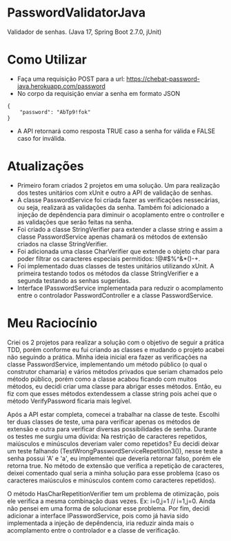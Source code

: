 # PasswordValidatorJava
Validador de senhas. (Java 17, Spring Boot 2.7.0, jUnit)

# Como Utilizar
- Faça uma requisição POST para a url: https://chebat-password-java.herokuapp.com/password
- No corpo da requisição enviar a senha em  formato JSON
```
{
    "password": "AbTp9!fok"
}
```
- A API retornará como resposta TRUE caso a senha for válida e FALSE caso for inválida.

# Atualizações
- Primeiro foram criados 2 projetos em uma solução. Um para realização dos testes unitários com xUnit e outro a API de validação de senhas. 
- A classe PasswordService foi criada fazer as verificações nessecárias, ou seja, realizará as validações da senha. Também foi adicionado a injeção de depêndencia para diminuir o acoplamento entre o controller e as validações que serão feitas na senha. 
- Foi criado a classe StringVerifier para extender a classe string e assim a classe PasswordService apenas chamará os métodos de extensão criados na classe StringVerifier.
- Foi adicionada uma classe CharVerifier que extende o objeto char para poder filtrar os caracteres especiais permitidos: !@#$%^&*()-+.
- Foi implementado duas classes de testes unitários utilizando xUnit. A primeira testando todos os métodos da classe StringVerifier e a segunda testando as senhas sugeridas. 
- Interface IPasswordService implementada para reduzir o acomplamento entre o controlador PasswordController e a classe PasswordService.

# Meu Raciocínio
Criei os 2 projetos para realizar a solução com o objetivo de seguir a prática TDD, porém conforme eu fui criando as classes e mudando o projeto acabei não seguindo a prática.
Minha ideia inicial era fazer as verificações na classe PasswordService, implementando um método público (o qual o construtor chamaria) e vários métodos privados que seriam chamados pelo método público, porém como a classe acabou ficando com muitos métodos, eu decidi criar uma classe para abrigar esses métodos. Então, eu fiz com que esses métodos extendessem a classe string pois achei que o método VerifyPassword ficaria mais legível. 

Após a API estar completa, comecei a trabalhar na classe de teste. Escolhi ter duas classes de teste, uma para verificar apenas os métodos de extensão e outra para verificar diversas possibilidades de senha. Durante os testes me surgiu uma dúvida: Na restrição de caracteres repetidos, maiúsculos e minúsculos deveriam valer como repetidos? Eu decidi deixar um teste falhando (TestWrongPasswordServiceRepetition3()), nesse teste a senha possui 'A' e 'a', eu implementei que deveria retornar falso, porém ele retorna true. No método de extensão que verifica a repetição de caracteres, deixei comentado qual seria a minha solução para esse problema (caso os caracteres maiúsculos e minúsculos contem como caracteres repetidos).

O método HasCharRepetitionVerifier tem um problema de otimização, pois ele verifica a mesma combinação duas vezes. Ex: i=0,j=1 // i=1,j=0. Ainda não pensei em uma forma de solucionar esse problema.
Por fim, decidi adicionar a interface IPasswordService, pois como já havia sido implementada a injeção de depêndencia, iria reduzir ainda mais o acomplamento entre o controlador e a classe de verificação.
